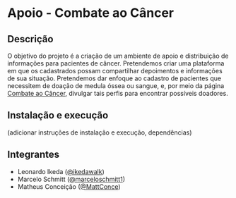 # Apoio - Combate ao Câncer

## Descrição

O objetivo do projeto é a criação de um ambiente de apoio e distribuição de informações para pacientes de câncer. Pretendemos criar uma plataforma em que os cadastrados possam compartilhar depoimentos e informações de sua situação. Pretendemos dar enfoque ao cadastro de pacientes que necessitem de doação de medula óssea ou sangue, e, por meio da página [Combate ao Câncer](http://fb.com/combatecancer "Facebook - Combate ao Câncer"), divulgar tais perfis para encontrar possíveis doadores.

## Instalação e execução

(adicionar instruções de instalação e execução, dependências)

## Integrantes
* Leonardo Ikeda ([@ikedawalk](http://github.com/ikedawalk))
* Marcelo Schmitt ([@marceloschmitt1](http://github.com/marceloschmitt1))
* Matheus Conceição ([@MattConce](http://github.com/MattConce))
